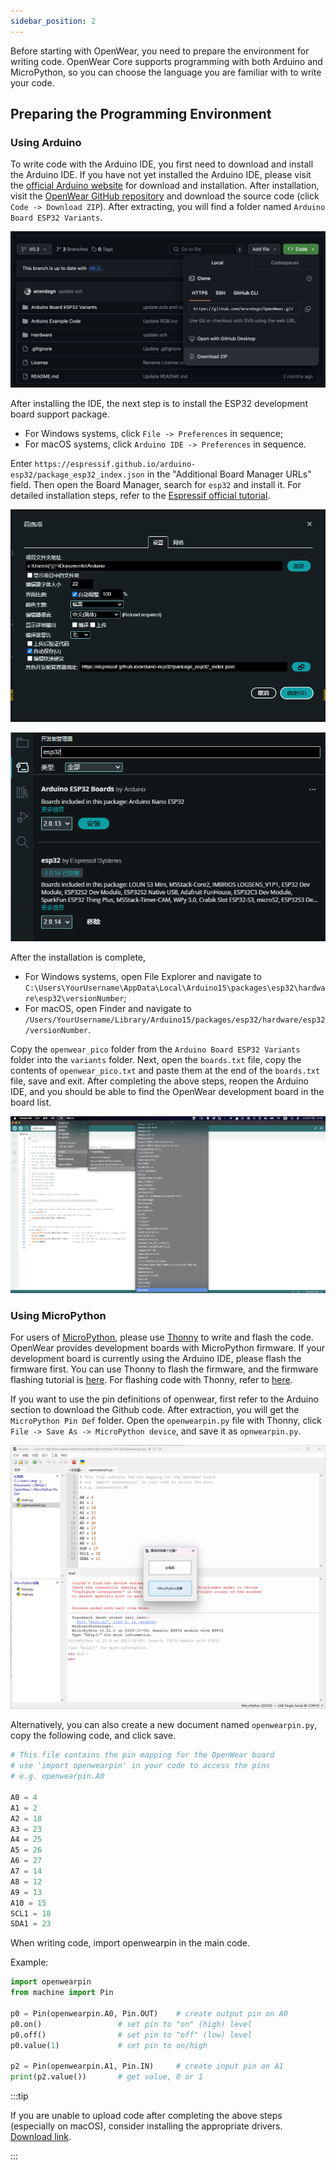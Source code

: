 ```yaml
---
sidebar_position: 2
---
```


Before starting with OpenWear, you need to prepare the environment for writing code. OpenWear Core supports programming with both Arduino and MicroPython, so you can choose the language you are familiar with to write your code.

## Preparing the Programming Environment

### Using Arduino

To write code with the Arduino IDE, you first need to download and install the Arduino IDE. If you have not yet installed the Arduino IDE, please visit the [official Arduino website](https://www.arduino.cc/en/software) for download and installation. After installation, visit the [OpenWear GitHub repository](https://github.com/anxndsgn/OpenWear) and download the source code (click `Code -> Download ZIP`). After extracting, you will find a folder named `Arduino Board ESP32 Variants`.

![](https://raw.githubusercontent.com/anxndsgn/PicGo/main/20231208023145.png?token=AOQBL6N3VDFEUIHC6G5VPDTFOIH5A)

After installing the IDE, the next step is to install the ESP32 development board support package.

- For Windows systems, click `File -> Preferences` in sequence;
- For macOS systems, click `Arduino IDE -> Preferences` in sequence.

Enter `https://espressif.github.io/arduino-esp32/package_esp32_index.json` in the "Additional Board Manager URLs" field. Then open the Board Manager, search for `esp32` and install it. For detailed installation steps, refer to the [Espressif official tutorial](https://espressif-docs.readthedocs-hosted.com/projects/arduino-esp32/en/latest/installing.html).

![image-20231212235302511](https://raw.githubusercontent.com/anxndsgn/PicGo/main/202312122353567.png)

![image-20231212235406862](https://raw.githubusercontent.com/anxndsgn/PicGo/main/202312122354026.png)

After the installation is complete,

- For Windows systems, open File Explorer and navigate to `C:\Users\YourUsername\AppData\Local\Arduino15\packages\esp32\hardware\esp32\versionNumber`;
- For macOS, open Finder and navigate to `/Users/YourUsername/Library/Arduino15/packages/esp32/hardware/esp32/versionNumber`.

Copy the `openwear_pico` folder from the `Arduino Board ESP32 Variants` folder into the `variants` folder. Next, open the `boards.txt` file, copy the contents of `openwear_pico.txt` and paste them at the end of the `boards.txt` file, save and exit. After completing the above steps, reopen the Arduino IDE, and you should be able to find the OpenWear development board in the board list.

![](https://raw.githubusercontent.com/anxndsgn/PicGo/main/20231208025000.png)

### Using MicroPython

For users of [MicroPython](https://micropython.org/), please use [Thonny](https://thonny.org/) to write and flash the code. OpenWear provides development boards with MicroPython firmware. If your development board is currently using the Arduino IDE, please flash the firmware first. You can use Thonny to flash the firmware, and the firmware flashing tutorial is [here](https://randomnerdtutorials.com/getting-started-thonny-micropython-python-ide-esp32-esp8266/#:~:text=Flashing%20MicroPython%20Software). For flashing code with Thonny, refer to [here](https://randomnerdtutorials.com/getting-started-thonny-micropython-python-ide-esp32-esp8266/).

If you want to use the pin definitions of openwear, first refer to the Arduino section to download the Github code. After extraction, you will get the `MicroPython Pin Def` folder. Open the `openwearpin.py` file with Thonny, click `File -> Save As -> MicroPython device`, and save it as `opnwearpin.py`.

![Snipaste_2023-12-12_23-33-13](https://raw.githubusercontent.com/anxndsgn/PicGo/main/202312122349247.png)

Alternatively, you can also create a new document named `openwearpin.py`, copy the following code, and click save.

```python
# This file contains the pin mapping for the OpenWear board
# use 'import openwearpin' in your code to access the pins
# e.g. openwearpin.A0

A0 = 4
A1 = 2
A2 = 18
A3 = 23
A4 = 25
A5 = 26
A6 = 27
A7 = 14
A8 = 12
A9 = 13
A10 = 15
SCL1 = 18
SDA1 = 23
```

When writing code, import openwearpin in the main code.

Example:

```python
import openwearpin
from machine import Pin

p0 = Pin(openwearpin.A0, Pin.OUT)    # create output pin on A0
p0.on()                 # set pin to "on" (high) level
p0.off()                # set pin to "off" (low) level
p0.value(1)             # set pin to on/high

p2 = Pin(openwearpin.A1, Pin.IN)     # create input pin on A1
print(p2.value())       # get value, 0 or 1
```

:::tip

If you are unable to upload code after completing the above steps (especially on macOS), consider installing the appropriate drivers. [Download link](https://www.wch.cn/products/CH343.html#:~:text=%E5%9B%BE%EF%BC%9ASCHPCB.ZIP-,3.%20%E9%A9%B1%E5%8A%A8,-Windows%20%E5%8E%82%E5%95%86VCP).

:::
